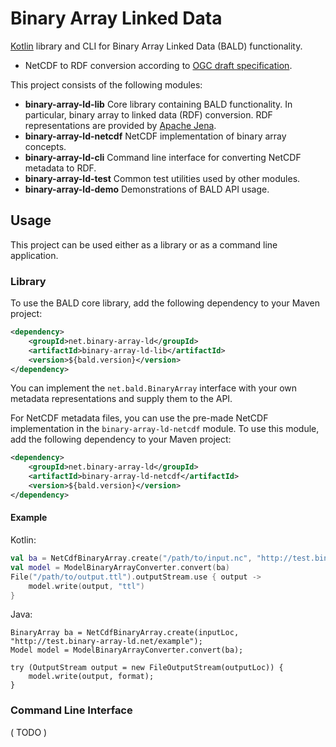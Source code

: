 # Binary Array Linked Data

[Kotlin](https://kotlinlang.org/) library and CLI for Binary Array Linked Data (BALD) functionality.
* NetCDF to RDF conversion according to [OGC draft specification]((http://docs.opengeospatial.org/DRAFTS/19-002.html)).

This project consists of the following modules:
* **binary-array-ld-lib** Core library containing BALD functionality. In particular, binary array to linked data (RDF) conversion.
RDF representations are provided by [Apache Jena](https://jena.apache.org/).
* **binary-array-ld-netcdf** NetCDF implementation of binary array concepts.
* **binary-array-ld-cli** Command line interface for converting NetCDF metadata to RDF.
* **binary-array-ld-test** Common test utilities used by other modules.
* **binary-array-ld-demo** Demonstrations of BALD API usage.

## Usage

This project can be used either as a library or as a command line application.

### Library

To use the BALD core library, add the following dependency to your Maven project:

```xml
<dependency>
    <groupId>net.binary-array-ld</groupId>
    <artifactId>binary-array-ld-lib</artifactId>
    <version>${bald.version}</version>
</dependency>
```

You can implement the `net.bald.BinaryArray` interface with your own metadata representations and supply them to the API.

For NetCDF metadata files, you can use the pre-made NetCDF implementation in the `binary-array-ld-netcdf` module.
To use this module, add the following dependency to your Maven project:

```xml
<dependency>
    <groupId>net.binary-array-ld</groupId>
    <artifactId>binary-array-ld-netcdf</artifactId>
    <version>${bald.version}</version>
</dependency>
```

#### Example
Kotlin:
```kotlin
val ba = NetCdfBinaryArray.create("/path/to/input.nc", "http://test.binary-array-ld.net/example")
val model = ModelBinaryArrayConverter.convert(ba)
File("/path/to/output.ttl").outputStream.use { output ->
    model.write(output, "ttl")
}
```
Java:
```
BinaryArray ba = NetCdfBinaryArray.create(inputLoc, "http://test.binary-array-ld.net/example");
Model model = ModelBinaryArrayConverter.convert(ba);

try (OutputStream output = new FileOutputStream(outputLoc)) {
    model.write(output, format);
}
```

### Command Line Interface
( TODO )



